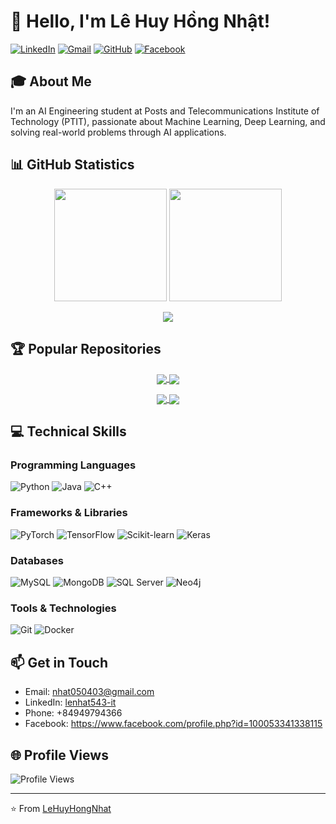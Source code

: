 # 👋 Hello, I'm Lê Huy Hồng Nhật!

[![LinkedIn](https://img.shields.io/badge/LinkedIn-0077B5?style=for-the-badge&logo=linkedin&logoColor=white)](https://linkedin.com/in/lenhat543-it)
[![Gmail](https://img.shields.io/badge/Gmail-D14836?style=for-the-badge&logo=gmail&logoColor=white)](mailto:nhat050403@gmail.com)
[![GitHub](https://img.shields.io/badge/GitHub-100000?style=for-the-badge&logo=github&logoColor=white)](https://github.com/LeHuyHongNhat)
[![Facebook](https://img.shields.io/badge/Facebook-1877F2?style=for-the-badge&logo=facebook&logoColor=white)](https://facebook.com/your.profile)

## 🎓 About Me
I'm an AI Engineering student at Posts and Telecommunications Institute of Technology (PTIT), passionate about Machine Learning, Deep Learning, and solving real-world problems through AI applications.

## 📊 GitHub Statistics

<p align="center">
  <img height="180em" src="https://github-readme-stats.vercel.app/api?username=LeHuyHongNhat&show_icons=true&theme=radical" />
  <img height="180em" src="https://github-readme-stats.vercel.app/api/top-langs/?username=LeHuyHongNhat&layout=compact&theme=radical" />
</p>

<p align="center">
  <img src="https://github-readme-streak-stats.herokuapp.com/?user=LeHuyHongNhat&theme=radical" />
</p>

## 🏆 Popular Repositories

<p align="center">
  <a href="https://github.com/LeHuyHongNhat/LLM-RAG-Chatbot-with-LangChain">
    <img align="center" src="https://github-readme-stats.vercel.app/api/pin/?username=LeHuyHongNhat&repo=CIFAR10-Classification&theme=radical" />
  </a>
  <a href="https://github.com/LeHuyHongNhat/Sentiment_Analysis_Using_PhoBert_Trained">
    <img align="center" src="https://github-readme-stats.vercel.app/api/pin/?username=LeHuyHongNhat&repo=Sentiment-Analysis-Vietnamese&theme=radical" />
  </a>
</p>

<p align="center">
  <a href="https://github.com/LeHuyHongNhat/MachineLearning">
    <img align="center" src="https://github-readme-stats.vercel.app/api/pin/?username=LeHuyHongNhat&repo=Chatbot-FastFood&theme=radical" />
  </a>
  <a href="https://github.com/LeHuyHongNhat/IOT_Dashboard">
    <img align="center" src="https://github-readme-stats.vercel.app/api/pin/?username=LeHuyHongNhat&repo=Healthcare-Chatbot&theme=radical" />
  </a>
</p>

## 💻 Technical Skills

### Programming Languages
![Python](https://img.shields.io/badge/Python-3776AB?style=for-the-badge&logo=python&logoColor=white)
![Java](https://img.shields.io/badge/Java-ED8B00?style=for-the-badge&logo=java&logoColor=white)
![C++](https://img.shields.io/badge/C%2B%2B-00599C?style=for-the-badge&logo=c%2B%2B&logoColor=white)

### Frameworks & Libraries
![PyTorch](https://img.shields.io/badge/PyTorch-EE4C2C?style=for-the-badge&logo=pytorch&logoColor=white)
![TensorFlow](https://img.shields.io/badge/TensorFlow-FF6F00?style=for-the-badge&logo=tensorflow&logoColor=white)
![Scikit-learn](https://img.shields.io/badge/scikit_learn-F7931E?style=for-the-badge&logo=scikit-learn&logoColor=white)
![Keras](https://img.shields.io/badge/Keras-D00000?style=for-the-badge&logo=keras&logoColor=white)

### Databases
![MySQL](https://img.shields.io/badge/MySQL-005C84?style=for-the-badge&logo=mysql&logoColor=white)
![MongoDB](https://img.shields.io/badge/MongoDB-4EA94B?style=for-the-badge&logo=mongodb&logoColor=white)
![SQL Server](https://img.shields.io/badge/Microsoft%20SQL%20Server-CC2927?style=for-the-badge&logo=microsoft%20sql%20server&logoColor=white)
![Neo4j](https://img.shields.io/badge/Neo4j-018bff?style=for-the-badge&logo=neo4j&logoColor=white)

### Tools & Technologies
![Git](https://img.shields.io/badge/GIT-E44C30?style=for-the-badge&logo=git&logoColor=white)
![Docker](https://img.shields.io/badge/Docker-2CA5E0?style=for-the-badge&logo=docker&logoColor=white)

## 📫 Get in Touch
- Email: nhat050403@gmail.com
- LinkedIn: [lenhat543-it](https://linkedin.com/in/lenhat543-it)
- Phone: +84949794366
- Facebook: https://www.facebook.com/profile.php?id=100053341338115
## 🌐 Profile Views
![Profile Views](https://komarev.com/ghpvc/?username=LeHuyHongNhat&color=brightgreen&style=for-the-badge)

---
⭐️ From [LeHuyHongNhat](https://github.com/LeHuyHongNhat)

